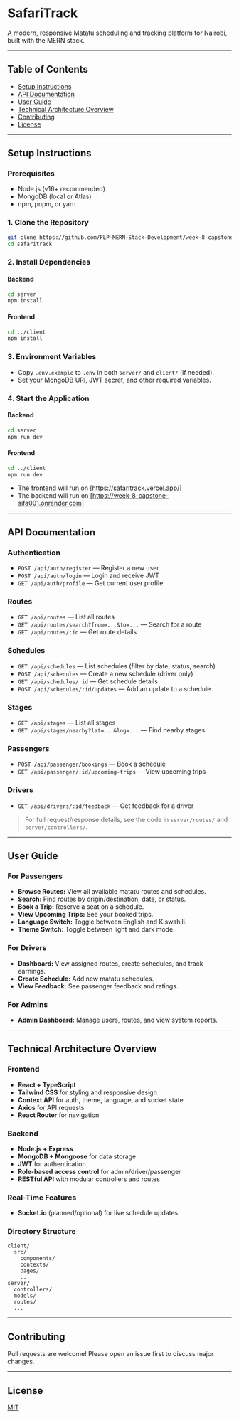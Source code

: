 # SafariTrack

A modern, responsive Matatu scheduling and tracking platform for Nairobi, built with the MERN stack.

---

## Table of Contents

- [Setup Instructions](#setup-instructions)
- [API Documentation](#api-documentation)
- [User Guide](#user-guide)
- [Technical Architecture Overview](#technical-architecture-overview)
- [Contributing](#contributing)
- [License](#license)

---

## Setup Instructions

### Prerequisites

- Node.js (v16+ recommended)
- MongoDB (local or Atlas)
- npm, pnpm, or yarn

### 1. Clone the Repository

```bash
git clone https://github.com/PLP-MERN-Stack-Development/week-8-capstone_-Sifa001/safaritrack.git
cd safaritrack
```

### 2. Install Dependencies

#### Backend

```bash
cd server
npm install
```

#### Frontend

```bash
cd ../client
npm install
```

### 3. Environment Variables

- Copy `.env.example` to `.env` in both `server/` and `client/` (if needed).
- Set your MongoDB URI, JWT secret, and other required variables.

### 4. Start the Application

#### Backend

```bash
cd server
npm run dev
```

#### Frontend

```bash
cd ../client
npm run dev
```

- The frontend will run on [https://safaritrack.vercel.app/]
- The backend will run on [https://week-8-capstone-sifa001.onrender.com]

---

## API Documentation

### Authentication

- `POST /api/auth/register` — Register a new user
- `POST /api/auth/login` — Login and receive JWT
- `GET /api/auth/profile` — Get current user profile

### Routes

- `GET /api/routes` — List all routes
- `GET /api/routes/search?from=...&to=...` — Search for a route
- `GET /api/routes/:id` — Get route details

### Schedules

- `GET /api/schedules` — List schedules (filter by date, status, search)
- `POST /api/schedules` — Create a new schedule (driver only)
- `GET /api/schedules/:id` — Get schedule details
- `POST /api/schedules/:id/updates` — Add an update to a schedule

### Stages

- `GET /api/stages` — List all stages
- `GET /api/stages/nearby?lat=...&lng=...` — Find nearby stages

### Passengers

- `POST /api/passenger/bookings` — Book a schedule
- `GET /api/passenger/:id/upcoming-trips` — View upcoming trips

### Drivers

- `GET /api/drivers/:id/feedback` — Get feedback for a driver

> For full request/response details, see the code in `server/routes/` and `server/controllers/`.

---

## User Guide

### For Passengers

- **Browse Routes:** View all available matatu routes and schedules.
- **Search:** Find routes by origin/destination, date, or status.
- **Book a Trip:** Reserve a seat on a schedule.
- **View Upcoming Trips:** See your booked trips.
- **Language Switch:** Toggle between English and Kiswahili.
- **Theme Switch:** Toggle between light and dark mode.

### For Drivers

- **Dashboard:** View assigned routes, create schedules, and track earnings.
- **Create Schedule:** Add new matatu schedules.
- **View Feedback:** See passenger feedback and ratings.

### For Admins

- **Admin Dashboard:** Manage users, routes, and view system reports.

---

## Technical Architecture Overview

### Frontend

- **React + TypeScript**
- **Tailwind CSS** for styling and responsive design
- **Context API** for auth, theme, language, and socket state
- **Axios** for API requests
- **React Router** for navigation

### Backend

- **Node.js + Express**
- **MongoDB + Mongoose** for data storage
- **JWT** for authentication
- **Role-based access control** for admin/driver/passenger
- **RESTful API** with modular controllers and routes

### Real-Time Features

- **Socket.io** (planned/optional) for live schedule updates

### Directory Structure

```
client/
  src/
    components/
    contexts/
    pages/
    ...
server/
  controllers/
  models/
  routes/
  ...
```

---

## Contributing

Pull requests are welcome! Please open an issue first to discuss major changes.

---

## License

[MIT](LICENSE) 
